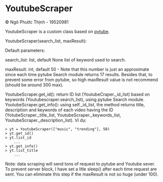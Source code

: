 # YoutubeScraper
© Ngô Phước Thịnh - 19520981

YoutubeScraper is a custom class based on [pytube](https://pytube.io/en/latest/).



YoutubeScraper(search_list, maxResult):

Default parameters:

search_list: list, default None list of keyword used to search.

maxResult: int, default 50 - Note that this number is just an approximate since each time pytube Search module returns 17 results. Besides that, to prevent some error from pytube, so high maxResult value is not recommend (should be around 300 max).

YoutubeScraper.get_id(): return ID list (YoutubeCraper._id_list) based on keywords (Youtubescraper.search_list), using pytube Search module.
YoutubeScraper.get_info(): using self._id_list, the method returns title, description and keywords of each video having the ID (YotubeScraper._title_list, YoutubeScraper._keywords_list, YoutubeScraper._description_list).
Ví dụ:
```
> yt = YoutubeScraper(["music", "trending"], 50)
> yt.get_id()
> yt.list_id
    ...
> yt.get_info()
> yt.list_title
    ...
```    
    
Note: data scraping will send tons of request to pytube and Youtube sever. To prevent server block, I have set a litle sleep() after each time request are sent. You can eliminate this step if the maxResult is not so huge (under 100).
